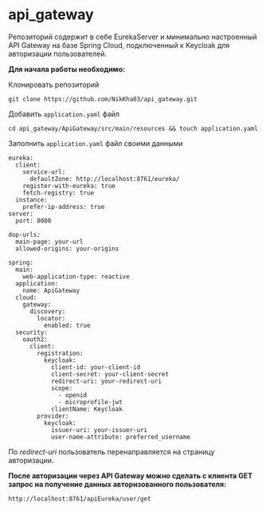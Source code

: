 # api_gateway

Репозиторий содержит в себе EurekaServer и минимально настроенный API Gateway на базе Spring Cloud, подключенный к Keycloak для авторизации пользователей.

**Для начала работы необходимо:**

Клонировать репозиторий

```angular2html
git clone https://github.com/NikKha03/api_gateway.git
```

Добавить ```application.yaml``` файл

```angular2html
cd api_gateway/ApiGateway/src/main/resources && touch application.yaml
```

Заполнить ```application.yaml``` файл своими данными

```angular2html
eureka:
  client:
    service-url:
      defaultZone: http://localhost:8761/eureka/  
    register-with-eureka: true   
    fetch-registry: true         
  instance:
    prefer-ip-address: true
server:
  port: 8080

dop-urls:
  main-page: your-url
  allowed-origins: your-origins

spring:
  main:
    web-application-type: reactive
  application:
    name: ApiGateway
  cloud:
    gateway:
      discovery:
        locator:
          enabled: true
  security:
    oauth2:
      client:
        registration:
          keycloak:
            client-id: your-client-id
            client-secret: your-client-secret
            redirect-uri: your-redirect-uri
            scope:
              - openid
              - microprofile-jwt
            clientName: Keycloak
        provider:
          keycloak:
            issuer-uri: your-issuer-uri
            user-name-attribute: preferred_username
```
По _redirect-uri_ пользователь перенаправляется на страницу авторизации.

**После авторизации через API Gateway можно сделать с клиента GET запрос на получение данных авторизованного пользователя:**

```http://localhost:8761/apiEureka/user/get```
